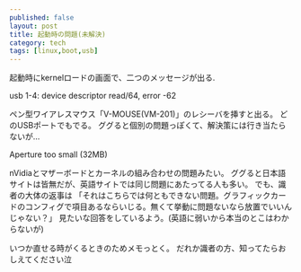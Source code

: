 ```yaml
---
published: false
layout: post
title: 起動時の問題(未解決)
category: tech
tags: [linux,boot,usb]
---
```


起動時にkernelロードの画面で、二つのメッセージが出る.

usb 1-4: device descriptor read/64, error -62

ペン型ワイアレスマウス「V-MOUSE(VM-201)」のレシーバを挿すと出る。
どのUSBポートでもでる。
ググると個別の問題っぽくて、解決策には行き当たらないが…



Aperture too small (32MB)

nVidiaとマザーボードとカーネルの組み合わせの問題みたい。
ググると日本語サイトは皆無だが、英語サイトでは同じ問題にあたってる人も多い。
でも、識者の大体の返事は
「それはこちらでは何ともできない問題。グラフィックカードのコンフィグで項目あるならいじる。無くて挙動に問題ないなら放置でいいんじゃない？」
見たいな回答をしているよう。(英語に弱いから本当のとこはわからないが)


いつか直せる時がくるときのためメモっとく。
だれか識者の方、知ってたらおしえてください泣

